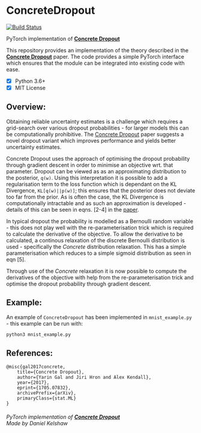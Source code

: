 # ConcreteDropout

[![Build Status](https://travis-ci.org/danielkelshaw/ConcreteDropout.svg?branch=master)](https://travis-ci.org/danielkelshaw/ConcreteDropout)

PyTorch implementation of **[Concrete Dropout](https://arxiv.org/pdf/1705.07832)**

This repository provides an implementation of the theory described in
the **[Concrete Dropout](https://arxiv.org/pdf/1705.07832)** paper. The
code provides a simple PyTorch interface which ensures that the module
can be integrated into existing code with ease.

- [x] Python 3.6+
- [x] MIT License

## **Overview:**
Obtaining reliable uncertainty estimates is a challenge which requires a
grid-search over various dropout probabilities - for larger models this 
can be computationally prohibitive.
The [Concrete Dropout](https://arxiv.org/pdf/1705.07832) paper suggests
a novel dropout variant which improves performance and yields better
uncertainty estimates.

Concrete Dropout uses the approach of optimising the dropout probability
through gradient descent in order to minimise an objective wrt. that 
parameter. Dropout can be viewed as as an approximating distribution to 
the posterior, `q(w)`. Using this interpretation it is possible to add a 
regularisation term to the loss function which is dependant on the KL 
Divergence, `KL[q(w)||p(w)]`; this ensures that the posterior does not 
deviate too far from the prior. As is often the case, the KL Divergence 
is computationally intractable and as such an approximation is developed - 
details of this can be seen in eqns. [2-4] in the [paper](https://arxiv.org/pdf/1705.07832).

In typical dropout the probability is modelled as a Bernoulli random
variable - this does not play well with the re-parameterisation trick
which is required to calculate the derivative of the objective. To allow
the derivative to be calculated, a continous relaxation of the discrete
Bernoulli distribution is used - specifically the *Concrete* distribution
relaxation. This has a simple parameterisation which reduces to a simple
sigmoid distribution as seen in eqn [5].

Through use of the *Concrete* relaxation it is now possible to compute
the derivatives of the objective with help from the re-parameterisation
trick and optimise the dropout probability through gradient descent.

## **Example:**
An example of `ConcreteDropout` has been implemented in 
`mnist_example.py` - this example can be run with:

```bash
python3 mnist_example.py
```

## **References:**

```
@misc{gal2017concrete,
    title={Concrete Dropout},
    author={Yarin Gal and Jiri Hron and Alex Kendall},
    year={2017},
    eprint={1705.07832},
    archivePrefix={arXiv},
    primaryClass={stat.ML}
}
```

###### PyTorch implementation of **[Concrete Dropout](https://arxiv.org/pdf/1705.07832)**<br>Made by Daniel Kelshaw